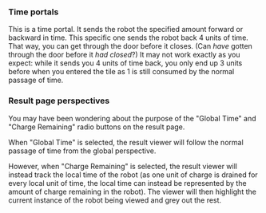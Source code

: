 ### Time portals
This is a time portal. It sends the robot the specified amount forward or backward in time. This specific one sends the robot back 4 units of time. That way, you can get through the door before it closes. (Can *have* gotten through the door before it *had closed*?)
It may not work exactly as you expect: while it sends you 4 units of time back, you only end up 3 units before when you entered the tile as 1 is still consumed by the normal passage of time.
### Result page perspectives
You may have been wondering about the purpose of the "Global Time" and "Charge Remaining" radio buttons on the result page.

When "Global Time" is selected, the result viewer will follow the normal passage of time from the global perspective.

However, when "Charge Remaining" is selected, the result viewer will instead track the local time of the robot (as one unit of charge is drained for every local unit of time, the local time can instead be represented by the amount of charge remaining in the robot). The viewer will then highlight the current instance of the robot being viewed and grey out the rest. 